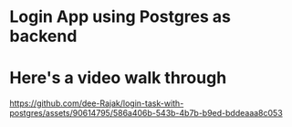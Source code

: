 # Login App using Postgres as backend

# Here's a video walk through
https://github.com/dee-Rajak/login-task-with-postgres/assets/90614795/586a406b-543b-4b7b-b9ed-bddeaaa8c053
